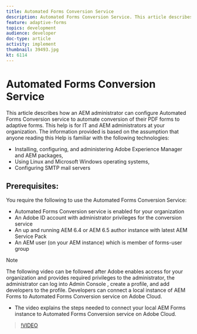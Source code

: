 ```yaml
---
title: Automated Forms Conversion Service
description: Automated Forms Conversion Service. This article describes how an AEM administrator can configure Automated Forms Conversion service to automate conversion of their PDF forms to adaptive forms. This help is for IT and AEM administrators at your organization.
feature: adaptive-forms
topics: development
audience: developer
doc-type: article
activity: implement
thumbnail: 39493.jpg
kt: 6114
---
```

# Automated Forms Conversion Service

This article describes how an AEM administrator can configure Automated Forms Conversion service to automate conversion of their PDF forms to adaptive forms. This help is for IT and AEM administrators at your organization. The information provided is based on the assumption that anyone reading this Help is familiar with the following technologies:

* Installing, configuring, and administering Adobe Experience Manager and AEM packages,
* Using Linux and Microsoft Windows operating systems,
* Configuring SMTP mail servers

## Prerequisites:

You require the following to use the Automated Forms Conversion Service:

* Automated Forms Conversion service is enabled for your organization
* An Adobe ID account with administrator privileges for the conversion service
* An up and running AEM 6.4 or AEM 6.5 author instance with latest AEM Service Pack
* An AEM user (on your AEM instance) which is member of forms-user group

>[!NOTE]
>The following video can be followed after Adobe enables access for your organization and provides required privileges to the administrator, the administrator can log into Admin Console , create a profile, and add developers to the profile. Developers can connect a local instance of AEM Forms to Automated Forms Conversion service on Adobe Cloud.

* The video explains the steps needed to connect your local AEM Forms instance to Automated Forms Conversion service on Adobe Cloud.

>[!VIDEO](https://video.tv.adobe.com/v/39493/?quality=9&learn=on)

